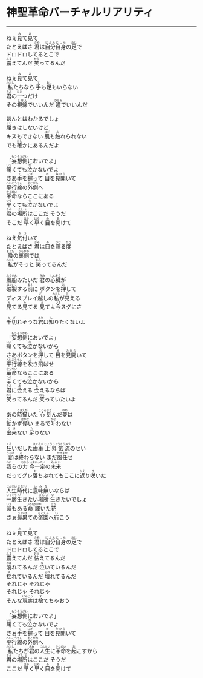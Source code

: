 # 神聖革命バーチャルリアリティ
---
<lyric>
ねぇ<ruby>見<rt>み</rt></ruby>て<ruby>見<rt>み</rt></ruby>て<br/>
たとえばさ <ruby>君<rt>きみ</rt></ruby>は<ruby>自分<rt>じぶん</rt></ruby><ruby>自身<rt>じしん</rt></ruby>の<ruby>足<rt>あし</rt></ruby>で<br/>
ドロドロしてるとこで<br/>
<ruby>震<rt>ふる</rt></ruby>えてんだ <ruby>笑<rt>わら</rt></ruby>ってるんだ<br/>
<br/>
ねぇ<ruby>見<rt>み</rt></ruby>て<ruby>見<rt>み</rt></ruby>て<br/>
<ruby>私<rt>わたし</rt></ruby>たちなら <ruby>手<rt>て</rt></ruby>も<ruby>足<rt>あし</rt></ruby>もいらない<br/>
<ruby>君<rt>きみ</rt></ruby>の<ruby>一<rt>ひと</rt></ruby>つだけ<br/>
その<ruby>視線<rt>しせん</rt></ruby>でいいんだ <ruby>瞳<rt>ひとみ</rt></ruby>でいいんだ<br/>
<br/>
ほんとはわかるでしょ<br/>
<ruby>届<rt>とど</rt></ruby>きはしないけど<br/>
キスもできない <ruby>肌<rt>はだ</rt></ruby>も<ruby>触<rt>ふ</rt></ruby>れられない<br/>
でも<ruby>確<rt>たし</rt></ruby>かにあるんだよ<br/>
<br/>
「<ruby>妄想<rt>もうそう</rt></ruby><ruby>側<rt>がわ</rt></ruby>においでよ」<br/>
<ruby>痛<rt>いた</rt></ruby>くても<ruby>泣<rt>な</rt></ruby>かないでよ<br/>
さあ<ruby>手<rt>て</rt></ruby>を<ruby>握<rt>にぎ</rt></ruby>って <ruby>目<rt>め</rt></ruby>を<ruby>見開<rt>みひら</rt></ruby>いて<br/>
<ruby>平行<rt>へいこう</rt></ruby><ruby>線<rt>せん</rt></ruby>の<ruby>外側<rt>そとがわ</rt></ruby>へ<br/>
<ruby>革命<rt>かくめい</rt></ruby>ならここにある<br/>
<ruby>辛<rt>つら</rt></ruby>くても<ruby>泣<rt>な</rt></ruby>かないでよ<br/>
<ruby>君<rt>きみ</rt></ruby>の<ruby>場所<rt>ばしょ</rt></ruby>はここだ そうだ<br/>
そこだ <ruby>早<rt>はや</rt></ruby>く<ruby>早<rt>はや</rt></ruby>く<ruby>目<rt>め</rt></ruby>を<ruby>開<rt>あ</rt></ruby>けて<br/>
<br/>
ねえ<ruby>気付<rt>きづ</rt></ruby>いて<br/>
たとえばさ <ruby>君<rt>きみ</rt></ruby>は<ruby>目<rt>め</rt></ruby>を<ruby>瞑<rt>つむ</rt></ruby>る<ruby>度<rt>たび</rt></ruby><br/>
<ruby>瞼<rt>まぶた</rt></ruby>の<ruby>裏側<rt>うらがわ</rt></ruby>では<br/>
<ruby>私<rt>わたし</rt></ruby>がそっと <ruby>笑<rt>わら</rt></ruby>ってるんだ<br/>
<br/>
<ruby>風船<rt>ふうせん</rt></ruby>みたいだ <ruby>君<rt>きみ</rt></ruby>の<ruby>心臓<rt>しんぞう</rt></ruby>が<br/>
<ruby>破裂<rt>はれつ</rt></ruby>する<ruby>前<rt>まえ</rt></ruby>に ボタンを<ruby>押<rt>お</rt></ruby>して<br/>
ディスプレイ<ruby>越<rt>ご</rt></ruby>しの<ruby>私<rt>わたし</rt></ruby>が<ruby>見<rt>み</rt></ruby>える<br/>
<ruby>見<rt>み</rt></ruby>てる<ruby>見<rt>み</rt></ruby>てる <ruby>見<rt>み</rt></ruby>てよ<ruby>今<rt>いま</rt></ruby>スグにさ<br/>
<br/>
<ruby>千切<rt>ちぎ</rt></ruby>れそうな<ruby>君<rt>きみ</rt></ruby>は<ruby>知<rt>し</rt></ruby>りたくないよ<br/>
<br/>
「<ruby>妄想<rt>もうそう</rt></ruby><ruby>側<rt>がわ</rt></ruby>においでよ」<br/>
<ruby>痛<rt>いた</rt></ruby>くても<ruby>泣<rt>な</rt></ruby>かないから<br/>
さあボタンを<ruby>押<rt>お</rt></ruby>して <ruby>目<rt>め</rt></ruby>を<ruby>見開<rt>みひら</rt></ruby>いて<br/>
<ruby>平行線<rt>へいこうせん</rt></ruby>を<ruby>吹<rt>ふ</rt></ruby>き<ruby>飛<rt>と</rt></ruby>ばせ<br/>
<ruby>革命<rt>かくめい</rt></ruby>ならここにある<br/>
<ruby>辛<rt>つら</rt></ruby>くても<ruby>泣<rt>な</rt></ruby>かないから<br/>
<ruby>君<rt>きみ</rt></ruby>に<ruby>会<rt>あ</rt></ruby>える <ruby>会<rt>あ</rt></ruby>えるならば<br/>
<ruby>笑<rt>わら</rt></ruby>ってるんだ <ruby>笑<rt>わら</rt></ruby>っていたいよ<br/>
<br/>
あの<ruby>時<rt>とき</rt></ruby><ruby>描<rt>えが</rt></ruby>いた <ruby>心<rt>こころ</rt></ruby><ruby>刻<rt>きざ</rt></ruby>んだ<ruby>夢<rt>ゆめ</rt></ruby>は<br/>
<ruby>動<rt>うご</rt></ruby>かず<ruby>儚<rt>はかな</rt></ruby>い まるで<ruby>叶<rt>かな</rt></ruby>わない<br/>
<ruby>出来<rt>でき</rt></ruby>ない <ruby>足<rt>た</rt></ruby>りない<br/>
<br/>
<ruby>狂<rt>くる</rt></ruby>いだした<ruby>歯車<rt>はぐるま</rt></ruby> <ruby>上昇気流<rt>じょうしょうきりゅう</rt></ruby>のせい<br/>
<ruby>宴<rt>うたげ</rt></ruby>は<ruby>終<rt>お</rt></ruby>わらない まだ<ruby>風任<rt>かぜまか</rt></ruby>せ<br/>
<ruby>我<rt>われ</rt></ruby>らの<ruby>力<rt>ちから</rt></ruby> <ruby>今<rt>いま</rt></ruby><ruby>一定<rt>いってい</rt></ruby>の<ruby>未来<rt>みらい</rt></ruby><br/>
だってグレ<ruby>落<rt>お</rt></ruby>ちぶれてもここに<ruby>返<rt>かえ</rt></ruby>り<ruby>咲<rt>ざ</rt></ruby>いた<br/>
<br/>
<ruby>人生<rt>じんせい</rt></ruby><ruby>時代<rt>じだい</rt></ruby>に<ruby>意味<rt>いみ</rt></ruby><ruby>無<rt>な</rt></ruby>いならば<br/>
<ruby>一層<rt>いっそう</rt></ruby><ruby>生<rt>い</rt></ruby>きたい<ruby>場所<rt>ばしょ</rt></ruby> <ruby>生<rt>い</rt></ruby>きたいでしょ<br/>
<ruby>家<rt>いえ</rt></ruby>もある<ruby>命<rt>いのち</rt></ruby> <ruby>輝<rt>かがや</rt></ruby>いた<ruby>花<rt>はな</rt></ruby><br/>
さぁ<ruby>最果<rt>さいは</rt></ruby>ての<ruby>楽園<rt>らくえん</rt></ruby>へ<ruby>行<rt>い</rt></ruby>こう<br/>
<br/>
ねぇ<ruby>見<rt>み</rt></ruby>て<ruby>見<rt>み</rt></ruby>て<br/>
たとえばさ <ruby>君<rt>きみ</rt></ruby>は<ruby>自分<rt>じぶん</rt></ruby><ruby>自身<rt>じしん</rt></ruby>の<ruby>足<rt>あし</rt></ruby>で<br/>
ドロドロしてるとこで<br/>
<ruby>震<rt>ふる</rt></ruby>えてんだ <ruby>怯<rt>おび</rt></ruby>えてるんだ<br/>
<ruby>溺<rt>おぼ</rt></ruby>れてるんだ <ruby>泣<rt>な</rt></ruby>いているんだ<br/>
<ruby>揺<rt>ゆ</rt></ruby>れているんだ <ruby>壊<rt>こわ</rt></ruby>れてるんだ<br/>
それじゃ それじゃ<br/>
それじゃ それじゃ<br/>
そんな<ruby>現実<rt>げんじつ</rt></ruby>は<ruby>捨<rt>す</rt></ruby>てちゃおう<br/>
<br/>
「<ruby>妄想<rt>もうそう</rt></ruby><ruby>側<rt>がわ</rt></ruby>においでよ」<br/>
<ruby>痛<rt>いた</rt></ruby>くても<ruby>泣<rt>な</rt></ruby>かないでよ<br/>
さぁ<ruby>手<rt>て</rt></ruby>を<ruby>握<rt>にぎ</rt></ruby>って <ruby>目<rt>め</rt></ruby>を<ruby>見開<rt>みひら</rt></ruby>いて<br/>
<ruby>平行<rt>へいこう</rt></ruby><ruby>線<rt>せん</rt></ruby>の<ruby>外側<rt>そとがわ</rt></ruby>へ<br/>
<ruby>私<rt>わたし</rt></ruby>たちが<ruby>君<rt>きみ</rt></ruby>の<ruby>人生<rt>じんせい</rt></ruby>に<ruby>革命<rt>かくめい</rt></ruby>を<ruby>起<rt>お</rt></ruby>こすから<br/>
<ruby>君<rt>きみ</rt></ruby>の<ruby>場所<rt>ばしょ</rt></ruby>はここだ そうだ<br/>
ここだ <ruby>早<rt>はや</rt></ruby>く<ruby>早<rt>はや</rt></ruby>く<ruby>目<rt>め</rt></ruby>を<ruby>開<rt>あ</rt></ruby>けて<br/>
</lyric>
